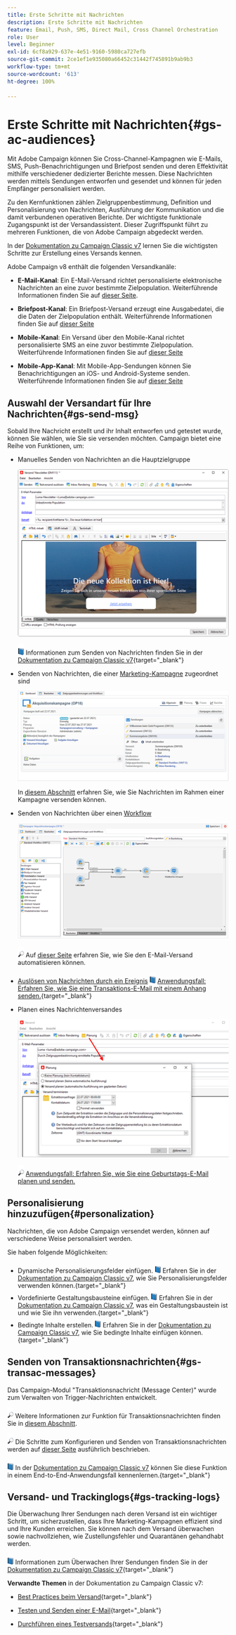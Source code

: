 ```yaml
---
title: Erste Schritte mit Nachrichten
description: Erste Schritte mit Nachrichten
feature: Email, Push, SMS, Direct Mail, Cross Channel Orchestration
role: User
level: Beginner
exl-id: 6cf8a929-637e-4e51-9160-5980ca727efb
source-git-commit: 2ce1ef1e935080a66452c31442f745891b9ab9b3
workflow-type: tm+mt
source-wordcount: '613'
ht-degree: 100%

---
```


# Erste Schritte mit Nachrichten{#gs-ac-audiences}

Mit Adobe Campaign können Sie Cross-Channel-Kampagnen wie E-Mails, SMS, Push-Benachrichtigungen und Briefpost senden und deren Effektivität mithilfe verschiedener dedizierter Berichte messen. Diese Nachrichten werden mittels Sendungen entworfen und gesendet und können für jeden Empfänger personalisiert werden.

Zu den Kernfunktionen zählen Zielgruppenbestimmung, Definition und Personalisierung von Nachrichten, Ausführung der Kommunikation und die damit verbundenen operativen Berichte. Der wichtigste funktionale Zugangspunkt ist der Versandassistent. Dieser Zugriffspunkt führt zu mehreren Funktionen, die von Adobe Campaign abgedeckt werden.

In der [Dokumentation zu Campaign Classic v7](https://experienceleague.adobe.com/docs/campaign-classic/using/sending-messages/key-steps-when-creating-a-delivery/steps-about-delivery-creation-steps.html?lang=de#sending-messages) lernen Sie die wichtigsten Schritte zur Erstellung eines Versands kennen.

Adobe Campaign v8 enthält die folgenden Versandkanäle:

* **E-Mail-Kanal**: Ein E-Mail-Versand richtet personalisierte elektronische Nachrichten an eine zuvor bestimmte Zielpopulation. Weiterführende Informationen finden Sie auf [dieser Seite](../send/email.md).

* **Briefpost-Kanal**: Ein Briefpost-Versand erzeugt eine Ausgabedatei, die die Daten der Zielpopulation enthält.  Weiterführende Informationen finden Sie auf [dieser Seite](../send/direct-mail.md)

* **Mobile-Kanal**: Ein Versand über den Mobile-Kanal richtet personalisierte SMS an eine zuvor bestimmte Zielpopulation.  Weiterführende Informationen finden Sie auf [dieser Seite](../send/sms.md)

* **Mobile-App-Kanal**: Mit Mobile-App-Sendungen können Sie Benachrichtigungen an iOS- und Android-Systeme senden.  Weiterführende Informationen finden Sie auf [dieser Seite](../send/push.md)

<!--
* **LINE channel**: LINE deliveries let you send messages on LINE, an instant messaging application available on all smartphones. Learn more in [this page](../send/line.md)
-->

## Auswahl der Versandart für Ihre Nachrichten{#gs-send-msg}

Sobald Ihre Nachricht erstellt und ihr Inhalt entworfen und getestet wurde, können Sie wählen, wie Sie sie versenden möchten. Campaign bietet eine Reihe von Funktionen, um:

* Manuelles Senden von Nachrichten an die Hauptzielgruppe

   ![](assets/send-email.png)

   ![](../assets/do-not-localize/book.png) Informationen zum Senden von Nachrichten finden Sie in der [Dokumentation zu Campaign Classic v7](https://experienceleague.adobe.com/docs/campaign-classic/using/sending-messages/sending-emails/sending-an-email/sending-messages.html?lang=de#sending-messages){target="_blank"}

* Senden von Nachrichten, die einer [Marketing-Kampagne](campaigns.md) zugeordnet sind

   ![](assets/deliveries-in-a-campaign.png)

   In [diesem Abschnitt](https://experienceleague.adobe.com/docs/campaign/automation/campaign-orchestration/marketing-campaign-deliveries.html?lang=de) erfahren Sie, wie Sie Nachrichten im Rahmen einer Kampagne versenden können.

* Senden von Nachrichten über einen [Workflow](../config/workflows.md)

   ![](assets/send-in-a-wf.png)

   ![](../assets/do-not-localize/glass.png) Auf [dieser Seite](https://experienceleague.adobe.com/docs/campaign/automation/workflows/wf-activities/action-activities/delivery.html?lang=de) erfahren Sie, wie Sie den E-Mail-Versand automatisieren können.

* [Auslösen von Nachrichten durch ein Ereignis](../send/transactional.md)
   ![](../assets/do-not-localize/book.png) [Anwendungsfall: Erfahren Sie, wie Sie eine Transaktions-E-Mail mit einem Anhang senden.](https://experienceleague.adobe.com/docs/campaign-classic/using/transactional-messaging/transactional-email-with-attachments.html?lang=de){target="_blank"}

* Planen eines Nachrichtenversandes

   ![](assets/schedule-send.png)

   ![](../assets/do-not-localize/glass.png) [Anwendungsfall: Erfahren Sie, wie Sie eine Geburtstags-E-Mail planen und senden.](https://experienceleague.adobe.com/docs/campaign/automation/workflows/use-cases/deliveries/send-a-birthday-email.html?lang=de)


## Personalisierung hinzuzufügen{#personalization}

Nachrichten, die von Adobe Campaign versendet werden, können auf verschiedene Weise personalisiert werden.

Sie haben folgende Möglichkeiten:

* Dynamische Personalisierungsfelder einfügen.
   ![](../assets/do-not-localize/book.png) Erfahren Sie in der [Dokumentation zu Campaign Classic v7](https://experienceleague.adobe.com/docs/campaign-classic/using/sending-messages/personalizing-deliveries/personalization-fields.html?lang=de), wie Sie Personalisierungsfelder verwenden können.{target="_blank"}
* Vordefinierte Gestaltungsbausteine einfügen.
   ![](../assets/do-not-localize/book.png) Erfahren Sie in der [Dokumentation zu Campaign Classic v7](https://experienceleague.adobe.com/docs/campaign-classic/using/sending-messages/personalizing-deliveries/personalization-blocks.html?lang=de), was ein Gestaltungsbaustein ist und wie Sie ihn verwenden.{target="_blank"}
* Bedingte Inhalte erstellen.
   ![](../assets/do-not-localize/book.png) Erfahren Sie in der [Dokumentation zu Campaign Classic v7](https://experienceleague.adobe.com/docs/campaign-classic/using/sending-messages/personalizing-deliveries/conditional-content.html?lang=de), wie Sie bedingte Inhalte einfügen können.{target="_blank"}

## Senden von Transaktionsnachrichten{#gs-transac-messages}

Das Campaign-Modul &quot;Transaktionsnachricht (Message Center)&quot; wurde zum Verwalten von Trigger-Nachrichten entwickelt.

![](../assets/do-not-localize/glass.png) Weitere Informationen zur Funktion für Transaktionsnachrichten finden Sie in [diesem Abschnitt](../architecture/architecture.md#transac-msg-archi).

![](../assets/do-not-localize/glass.png) Die Schritte zum Konfigurieren und Senden von Transaktionsnachrichten werden auf [dieser Seite](../send/transactional.md) ausführlich beschrieben.

![](../assets/do-not-localize/book.png) In der [Dokumentation zu Campaign Classic v7](https://experienceleague.adobe.com/docs/campaign-classic/using/transactional-messaging/transactional-email-with-attachments.html?lang=de) können Sie diese Funktion in einem End-to-End-Anwendungsfall kennenlernen.{target="_blank"}

## Versand- und Trackinglogs{#gs-tracking-logs}

Die Überwachung Ihrer Sendungen nach deren Versand ist ein wichtiger Schritt, um sicherzustellen, dass Ihre Marketing-Kampagnen effizient sind und Ihre Kunden erreichen. Sie können nach dem Versand überwachen sowie nachvollziehen, wie Zustellungsfehler und Quarantänen gehandhabt werden.

![](../assets/do-not-localize/book.png) Informationen zum Überwachen Ihrer Sendungen finden Sie in der [Dokumentation zu Campaign Classic v7](https://experienceleague.adobe.com/docs/campaign-classic/using/sending-messages/monitoring-deliveries/about-delivery-monitoring.html?lang=de#sending-messages){target="_blank"}


**Verwandte Themen** in der Dokumentation zu Campaign Classic v7:

* [Best Practices beim Versand](https://experienceleague.adobe.com/docs/campaign-classic/using/sending-messages/key-steps-when-creating-a-delivery/delivery-bestpractices/delivery-best-practices.html?lang=de){target="_blank"}

* [Testen und Senden einer E-Mail](https://experienceleague.adobe.com/docs/campaign-classic/using/sending-messages/sending-emails/sending-an-email/sending-messages.html?lang=de#sending-messages){target="_blank"}

* [Durchführen eines Testversands](https://experienceleague.adobe.com/docs/campaign-classic/using/sending-messages/key-steps-when-creating-a-delivery/steps-validating-the-delivery.html?lang=de){target="_blank"}
